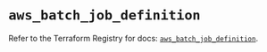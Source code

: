 # `aws_batch_job_definition`

Refer to the Terraform Registry for docs: [`aws_batch_job_definition`](https://registry.terraform.io/providers/hashicorp/aws/5.87.0/docs/resources/batch_job_definition).
